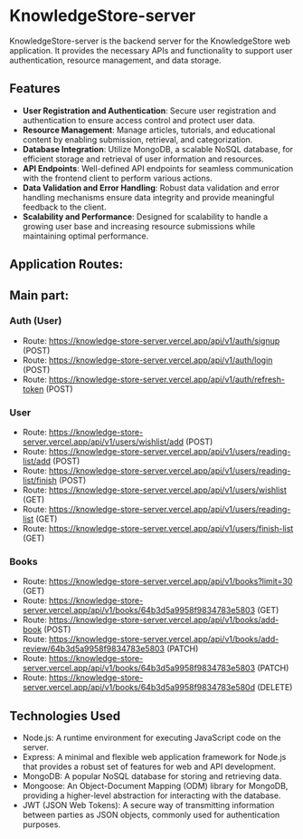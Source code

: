 # KnowledgeStore-server

KnowledgeStore-server is the backend server for the KnowledgeStore web application. It provides the necessary APIs and functionality to support user authentication, resource management, and data storage.

## Features

- **User Registration and Authentication**: Secure user registration and authentication to ensure access control and protect user data.
- **Resource Management**: Manage articles, tutorials, and educational content by enabling submission, retrieval, and categorization.
- **Database Integration**: Utilize MongoDB, a scalable NoSQL database, for efficient storage and retrieval of user information and resources.
- **API Endpoints**: Well-defined API endpoints for seamless communication with the frontend client to perform various actions.
- **Data Validation and Error Handling**: Robust data validation and error handling mechanisms ensure data integrity and provide meaningful feedback to the client.
- **Scalability and Performance**: Designed for scalability to handle a growing user base and increasing resource submissions while maintaining optimal performance.

## Application Routes:

## Main part:

### Auth (User)

- Route: https://knowledge-store-server.vercel.app/api/v1/auth/signup (POST)
- Route: https://knowledge-store-server.vercel.app/api/v1/auth/login (POST)
- Route: https://knowledge-store-server.vercel.app/api/v1/auth/refresh-token (POST)

### User

- Route: https://knowledge-store-server.vercel.app/api/v1/users/wishlist/add (POST)
- Route: https://knowledge-store-server.vercel.app/api/v1/users/reading-list/add (POST)
- Route: https://knowledge-store-server.vercel.app/api/v1/users/reading-list/finish (POST)
- Route: https://knowledge-store-server.vercel.app/api/v1/users/wishlist (GET)
- Route: https://knowledge-store-server.vercel.app/api/v1/users/reading-list (GET)
- Route: https://knowledge-store-server.vercel.app/api/v1/users/finish-list (GET)

### Books

- Route: https://knowledge-store-server.vercel.app/api/v1/books?limit=30 (GET)
- Route: https://knowledge-store-server.vercel.app/api/v1/books/64b3d5a9958f9834783e5803 (GET)
- Route: https://knowledge-store-server.vercel.app/api/v1/books/add-book (POST)
- Route: https://knowledge-store-server.vercel.app/api/v1/books/add-review/64b3d5a9958f9834783e5803 (PATCH)
- Route: https://knowledge-store-server.vercel.app/api/v1/books/64b3d5a9958f9834783e5803 (PATCH)
- Route: https://knowledge-store-server.vercel.app/api/v1/books/64b3d5a9958f9834783e580d (DELETE)

## Technologies Used

- Node.js: A runtime environment for executing JavaScript code on the server.
- Express: A minimal and flexible web application framework for Node.js that provides a robust set of features for web and API development.
- MongoDB: A popular NoSQL database for storing and retrieving data.
- Mongoose: An Object-Document Mapping (ODM) library for MongoDB, providing a higher-level abstraction for interacting with the database.
- JWT (JSON Web Tokens): A secure way of transmitting information between parties as JSON objects, commonly used for authentication purposes.
